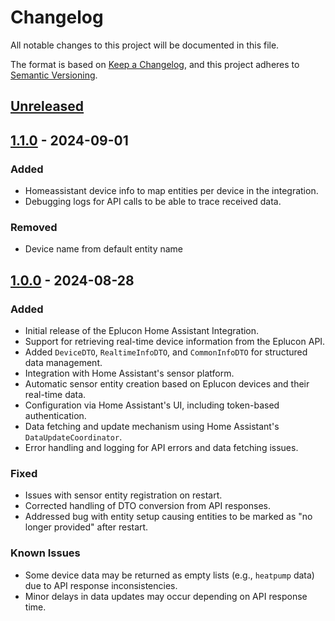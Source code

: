 # Changelog

All notable changes to this project will be documented in this file.

The format is based on [Keep a Changelog](https://keepachangelog.com/en/1.1.0/), and this project adheres to [Semantic Versioning](https://semver.org/spec/v2.0.0.html).

## [Unreleased]

## [1.1.0](https://github.com/koenhendriks/ha-ecuplon/releases/1.1.0) - 2024-09-01
### Added
- Homeassistant device info to map entities per device in the integration.
- Debugging logs for API calls to be able to trace received data.

### Removed
- Device name from default entity name

## [1.0.0](https://github.com/koenhendriks/ha-ecuplon/releases/1.0.0) - 2024-08-28
### Added
- Initial release of the Eplucon Home Assistant Integration.
- Support for retrieving real-time device information from the Eplucon API.
- Added `DeviceDTO`, `RealtimeInfoDTO`, and `CommonInfoDTO` for structured data management.
- Integration with Home Assistant's sensor platform.
- Automatic sensor entity creation based on Eplucon devices and their real-time data.
- Configuration via Home Assistant's UI, including token-based authentication.
- Data fetching and update mechanism using Home Assistant's `DataUpdateCoordinator`.
- Error handling and logging for API errors and data fetching issues.

### Fixed
- Issues with sensor entity registration on restart.
- Corrected handling of DTO conversion from API responses.
- Addressed bug with entity setup causing entities to be marked as "no longer provided" after restart.

### Known Issues
- Some device data may be returned as empty lists (e.g., `heatpump` data) due to API response inconsistencies.
- Minor delays in data updates may occur depending on API response time.

[Unreleased]: https://github.com/your-repo/eplucon-home-assistant-integration/compare/v1.0.0...HEAD
[1.0.0]: https://github.com/your-repo/eplucon-home-assistant-integration/releases/tag/v1.0.0
